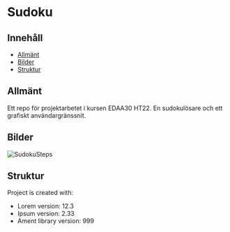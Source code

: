 # Sudoku

## Innehåll
* [Allmänt](#allmänt)
* [Bilder](#bilder)
* [Struktur](#struktur)

## Allmänt
Ett repo för projektarbetet i kursen EDAA30 HT22. En sudokulösare och ett grafiskt användargränssnit.

## Bilder
![SudokuSteps](https://user-images.githubusercontent.com/58792679/207033131-ad38448d-7ab6-4bab-8c67-95cf416d1e70.svg)

## Struktur
Project is created with:
* Lorem version: 12.3
* Ipsum version: 2.33
* Ament library version: 999
